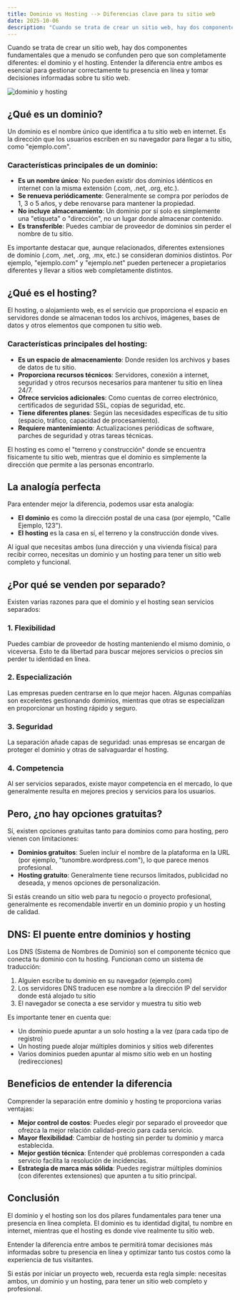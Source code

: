 ```yaml
---
title: Dominio vs Hosting --> Diferencias clave para tu sitio web
date: 2025-10-06
description: "Cuando se trata de crear un sitio web, hay dos componentes fundamentales que a menudo se confunden pero que son completamente diferentes: el dominio y el hosting. Entender la diferencia entre ambos es esencial para gestionar correctamente tu presencia en línea y tomar decisiones informadas sobre tu sitio web."
---
```




Cuando se trata de crear un sitio web, hay dos componentes fundamentales que a menudo se confunden pero que son completamente diferentes: el dominio y el hosting. Entender la diferencia entre ambos es esencial para gestionar correctamente tu presencia en línea y tomar decisiones informadas sobre tu sitio web.

![dominio y hosting](https://blog.hostingplus.cl/wp-content/uploads/2019/09/diferencia-hosting-dominio-wallpaper.png)

## ¿Qué es un dominio?

Un dominio es el nombre único que identifica a tu sitio web en internet. Es la dirección que los usuarios escriben en su navegador para llegar a tu sitio, como "ejemplo.com".

### Características principales de un dominio:

- **Es un nombre único**: No pueden existir dos dominios idénticos en internet con la misma extensión (.com, .net, .org, etc.).
- **Se renueva periódicamente**: Generalmente se compra por períodos de 1, 3 o 5 años, y debe renovarse para mantener la propiedad.
- **No incluye almacenamiento**: Un dominio por sí solo es simplemente una "etiqueta" o "dirección", no un lugar donde almacenar contenido.
- **Es transferible**: Puedes cambiar de proveedor de dominios sin perder el nombre de tu sitio.

Es importante destacar que, aunque relacionados, diferentes extensiones de dominio (.com, .net, .org, .mx, etc.) se consideran dominios distintos. Por ejemplo, "ejemplo.com" y "ejemplo.net" pueden pertenecer a propietarios diferentes y llevar a sitios web completamente distintos.

## ¿Qué es el hosting?

El hosting, o alojamiento web, es el servicio que proporciona el espacio en servidores donde se almacenan todos los archivos, imágenes, bases de datos y otros elementos que componen tu sitio web.

### Características principales del hosting:

- **Es un espacio de almacenamiento**: Donde residen los archivos y bases de datos de tu sitio.
- **Proporciona recursos técnicos**: Servidores, conexión a internet, seguridad y otros recursos necesarios para mantener tu sitio en línea 24/7.
- **Ofrece servicios adicionales**: Como cuentas de correo electrónico, certificados de seguridad SSL, copias de seguridad, etc.
- **Tiene diferentes planes**: Según las necesidades específicas de tu sitio (espacio, tráfico, capacidad de procesamiento).
- **Requiere mantenimiento**: Actualizaciones periódicas de software, parches de seguridad y otras tareas técnicas.

El hosting es como el "terreno y construcción" donde se encuentra físicamente tu sitio web, mientras que el dominio es simplemente la dirección que permite a las personas encontrarlo.

## La analogía perfecta

Para entender mejor la diferencia, podemos usar esta analogía:

- **El dominio** es como la dirección postal de una casa (por ejemplo, "Calle Ejemplo, 123").
- **El hosting** es la casa en sí, el terreno y la construcción donde vives.

Al igual que necesitas ambos (una dirección y una vivienda física) para recibir correo, necesitas un dominio y un hosting para tener un sitio web completo y funcional.

## ¿Por qué se venden por separado?

Existen varias razones para que el dominio y el hosting sean servicios separados:

### 1. Flexibilidad

Puedes cambiar de proveedor de hosting manteniendo el mismo dominio, o viceversa. Esto te da libertad para buscar mejores servicios o precios sin perder tu identidad en línea.

### 2. Especialización

Las empresas pueden centrarse en lo que mejor hacen. Algunas compañías son excelentes gestionando dominios, mientras que otras se especializan en proporcionar un hosting rápido y seguro.

### 3. Seguridad

La separación añade capas de seguridad: unas empresas se encargan de proteger el dominio y otras de salvaguardar el hosting.

### 4. Competencia

Al ser servicios separados, existe mayor competencia en el mercado, lo que generalmente resulta en mejores precios y servicios para los usuarios.

## Pero, ¿no hay opciones gratuitas?

Sí, existen opciones gratuitas tanto para dominios como para hosting, pero vienen con limitaciones:

- **Dominios gratuitos**: Suelen incluir el nombre de la plataforma en la URL (por ejemplo, "tunombre.wordpress.com"), lo que parece menos profesional.
- **Hosting gratuito**: Generalmente tiene recursos limitados, publicidad no deseada, y menos opciones de personalización.

Si estás creando un sitio web para tu negocio o proyecto profesional, generalmente es recomendable invertir en un dominio propio y un hosting de calidad.

## DNS: El puente entre dominios y hosting

Los DNS (Sistema de Nombres de Dominio) son el componente técnico que conecta tu dominio con tu hosting. Funcionan como un sistema de traducción:

1. Alguien escribe tu dominio en su navegador (ejemplo.com)
2. Los servidores DNS traducen ese nombre a la dirección IP del servidor donde está alojado tu sitio
3. El navegador se conecta a ese servidor y muestra tu sitio web

Es importante tener en cuenta que:

- Un dominio puede apuntar a un solo hosting a la vez (para cada tipo de registro)
- Un hosting puede alojar múltiples dominios y sitios web diferentes
- Varios dominios pueden apuntar al mismo sitio web en un hosting (redirecciones)

## Beneficios de entender la diferencia

Comprender la separación entre dominio y hosting te proporciona varias ventajas:

- **Mejor control de costos**: Puedes elegir por separado el proveedor que ofrezca la mejor relación calidad-precio para cada servicio.
- **Mayor flexibilidad**: Cambiar de hosting sin perder tu dominio y marca establecida.
- **Mejor gestión técnica**: Entender qué problemas corresponden a cada servicio facilita la resolución de incidencias.
- **Estrategia de marca más sólida**: Puedes registrar múltiples dominios (con diferentes extensiones) que apunten a tu sitio principal.

## Conclusión

El dominio y el hosting son los dos pilares fundamentales para tener una presencia en línea completa. El dominio es tu identidad digital, tu nombre en internet, mientras que el hosting es donde vive realmente tu sitio web.

Entender la diferencia entre ambos te permitirá tomar decisiones más informadas sobre tu presencia en línea y optimizar tanto tus costos como la experiencia de tus visitantes.

Si estás por iniciar un proyecto web, recuerda esta regla simple: necesitas ambos, un dominio y un hosting, para tener un sitio web completo y profesional.